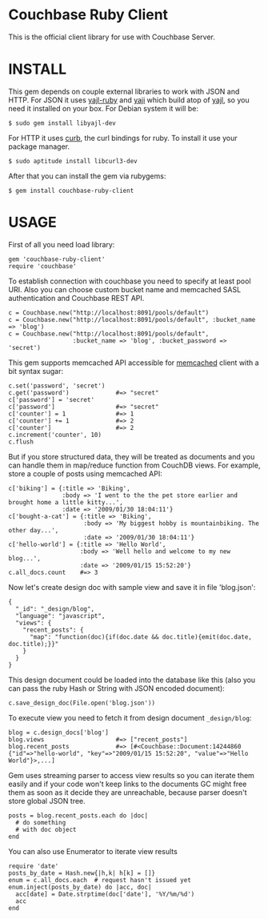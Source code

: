 Couchbase Ruby Client
=====================

This is the official client library for use with Couchbase Server.

INSTALL
=======

This gem depends on couple external libraries to work with JSON and
HTTP. For JSON it uses [yajl-ruby][1] and [yaji][2] which build atop of
[yajl][3], so you need it installed on your box. For Debian system it
will be:

    $ sudo gem install libyajl-dev

For HTTP it uses [curb][4], the curl bindings for ruby. To install it
use your package manager.

    $ sudo aptitude install libcurl3-dev

After that you can install the gem via rubygems:

    $ gem install couchbase-ruby-client

USAGE
=====

First of all you need load library:

    gem 'couchbase-ruby-client'
    require 'couchbase'

To establish connection with couchbase you need to specify at least pool
URI. Also you can choose custom bucket name and memcached SASL
authentication and Couchbase REST API.

    c = Couchbase.new("http://localhost:8091/pools/default")
    c = Couchbase.new("http://localhost:8091/pools/default", :bucket_name => 'blog')
    c = Couchbase.new("http://localhost:8091/pools/default",
                      :bucket_name => 'blog', :bucket_password => 'secret')

This gem supports memcached API accessible for [memcached][5] client
with a bit syntax sugar:

    c.set('password', 'secret')
    c.get('password')             #=> "secret"
    c['password'] = 'secret'
    c['password']                 #=> "secret"
    c['counter'] = 1              #=> 1
    c['counter'] += 1             #=> 2
    c['counter']                  #=> 2
    c.increment('counter', 10)
    c.flush

But if you store structured data, they will be treated as documents and
you can handle them in map/reduce function from CouchDB views. For
example, store a couple of posts using memcached API:

    c['biking'] = {:title => 'Biking',
                   :body => 'I went to the the pet store earlier and brought home a little kitty...',
                   :date => '2009/01/30 18:04:11'}
    c['bought-a-cat'] = {:title => 'Biking',
                         :body => 'My biggest hobby is mountainbiking. The other day...',
                         :date => '2009/01/30 18:04:11'}
    c['hello-world'] = {:title => 'Hello World',
                        :body => 'Well hello and welcome to my new blog...',
                        :date => '2009/01/15 15:52:20'}
    c.all_docs.count    #=> 3

Now let's create design doc with sample view and save it in file
'blog.json':

    {
      "_id": "_design/blog",
      "language": "javascript",
      "views": {
        "recent_posts": {
          "map": "function(doc){if(doc.date && doc.title){emit(doc.date, doc.title);}}"
        }
      }
    }

This design document could be loaded into the database like this (also you can
pass the ruby Hash or String with JSON encoded document):

    c.save_design_doc(File.open('blog.json'))

To execute view you need to fetch it from design document `_design/blog`:

    blog = c.design_docs['blog']
    blog.views                    #=> ["recent_posts"]
    blog.recent_posts             #=> [#<Couchbase::Document:14244860 {"id"=>"hello-world", "key"=>"2009/01/15 15:52:20", "value"=>"Hello World"}>,...]

Gem uses streaming parser to access view results so you can iterate them
easily and if your code won't keep links to the documents GC might free
them as soon as it decide they are unreachable, because parser doesn't
store global JSON tree.

    posts = blog.recent_posts.each do |doc|
      # do something
      # with doc object
    end

You can also use Enumerator to iterate view results

    require 'date'
    posts_by_date = Hash.new{|h,k| h[k] = []}
    enum = c.all_docs.each  # request hasn't issued yet
    enum.inject(posts_by_date) do |acc, doc|
      acc[date] = Date.strptime(doc['date'], '%Y/%m/%d')
      acc
    end


[1]: https://github.com/brianmario/yajl-ruby/
[2]: https://github.com/avsej/yaji/
[3]: http://lloyd.github.com/yajl/
[4]: https://rubygems.org/gems/curb/
[5]: https://github.com/fauna/memcached/
